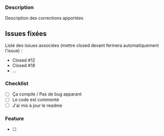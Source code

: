 ### Description
Description des corrections apportées

## Issues fixées
Liste des issues associées (mettre closed devant fermera automatiquement l'issue) :

- Closed #12
- Closed #18
- …
 

### Checklist
- [ ] Ça compile / Pas de bug apparant
- [ ] Le code est commenté
- [ ] J'ai mis à jour le readme

### Feature
- [ ]  
